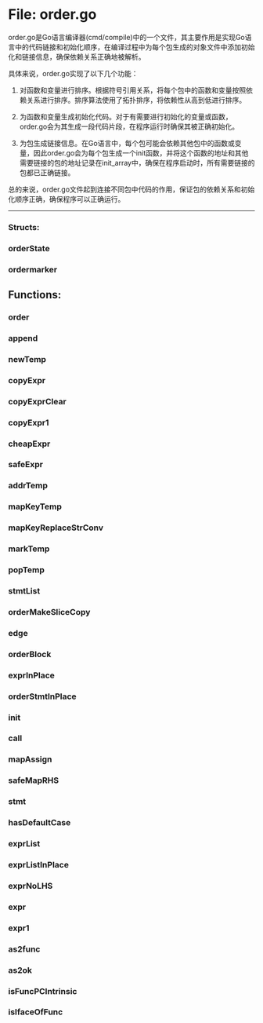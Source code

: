 # File: order.go

order.go是Go语言编译器(cmd/compile)中的一个文件，其主要作用是实现Go语言中的代码链接和初始化顺序，在编译过程中为每个包生成的对象文件中添加初始化和链接信息，确保依赖关系正确地被解析。

具体来说，order.go实现了以下几个功能：

1. 对函数和变量进行排序。根据符号引用关系，将每个包中的函数和变量按照依赖关系进行排序。排序算法使用了拓扑排序，将依赖性从高到低进行排序。

2. 为函数和变量生成初始化代码。对于有需要进行初始化的变量或函数，order.go会为其生成一段代码片段，在程序运行时确保其被正确初始化。

3. 为包生成链接信息。在Go语言中，每个包可能会依赖其他包中的函数或变量，因此order.go会为每个包生成一个init函数，并将这个函数的地址和其他需要链接的包的地址记录在init_array中，确保在程序启动时，所有需要链接的包都已正确链接。

总的来说，order.go文件起到连接不同包中代码的作用，保证包的依赖关系和初始化顺序正确，确保程序可以正确运行。




---

### Structs:

### orderState





### ordermarker





## Functions:

### order





### append





### newTemp





### copyExpr





### copyExprClear





### copyExpr1





### cheapExpr





### safeExpr





### addrTemp





### mapKeyTemp





### mapKeyReplaceStrConv





### markTemp





### popTemp





### stmtList





### orderMakeSliceCopy





### edge





### orderBlock





### exprInPlace





### orderStmtInPlace





### init





### call





### mapAssign





### safeMapRHS





### stmt





### hasDefaultCase





### exprList





### exprListInPlace





### exprNoLHS





### expr





### expr1





### as2func





### as2ok





### isFuncPCIntrinsic





### isIfaceOfFunc





